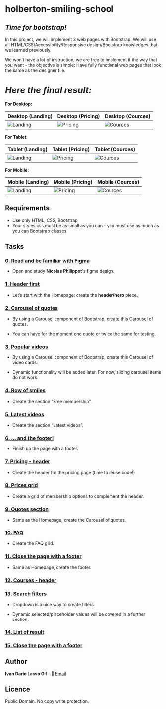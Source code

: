 # **holberton-smiling-school**
## *Time for bootstrap!*

In this project, we will implement 3 web pages with Bootstrap. We will use all HTML/CSS/Accessibility/Responsive design/Bootstrap knowledges that we learned previously.

We won’t have a lot of instruction, we are free to implement it the way that you want - the objective is simple: Have fully functional web pages that look the same as the designer file.

# *Here the final result:*

**For Desktop:**

| **Desktop (Landing)**  | **Desktop (Pricing)** | **Desktop (Cources)** |
|--|--|--|
| ![Landing](FinalScrens/Desktop/01_SMILESCHOOL_LANDING_desktop@2x.png) | ![Pricing](FinalScrens/Desktop/02_SMILESCHOOL_PRICING_desktop@2x.png) | ![Cources](FinalScrens/Desktop/03_SMILESCHOOL_COURSES_desktop@2x.png) |


**For Tablet:**

| **Tablet (Landing)**  | **Tablet (Pricing)** | **Tablet (Cources)** |
|--|--|--|
| ![Landing](FinalScrens/Tablet/01_SMILESCHOOL_LANDING_tablet@2x.png) | ![Pricing](FinalScrens/Tablet/02_SMILESCHOOL_PRICING_tablet@2x.png) | ![Cources](FinalScrens/Tablet/03_SMILESCHOOL_COURSES_tablet@2x.png) |

**For Mobile:**

| **Mobile (Landing)**  | **Mobile (Pricing)** | **Mobile (Cources)** |
|--|--|--|
| ![Landing](FinalScrens/Mobile/01_SMILESCHOOL_LANDING_mobile@2x.png) | ![Pricing](FinalScrens/Mobile/02_SMILESCHOOL_PRICING_mobile@2x.png) | ![Cources](FinalScrens/Mobile/03_SMILESCHOOL_COURSES_mobile@2x.png) |


## Requirements

- Use only HTML, CSS, Bootstrap
- Your styles.css must be as small as you can - you must use as much as you can Bootstrap classes

## Tasks

### [0. Read and be familiar with Figma](./)

- Open and study **Nicolas Philippot**'s figma design.

### [1. Header first](./0-homepage.html)

- Let’s start with the Homepage: create the **header/hero** piece.

### [2. Carousel of quotes ](./1-homepage.html)

- By using a Carousel component of Bootstrap, create this Carousel of quotes.

- You can have for the moment one quote or twice the same for testing.

### [3. Popular videos](./2-homepage.html)

- By using a Carousel component of Bootstrap, create this Carousel of video cards.

- Dynamic functionality will be added later. For now, sliding carousel items do not work.

### [4. Row of smiles](./3-homepage.html)

- Create the section “Free membership”.

### [5. Latest videos](./4-homepage.html)

- Create the section “Latest videos”.

### [6. ... and the footer!](./homepage.html)

- Finish up the page with a footer.

### [7. Pricing - header](./0-pricing.html)

- Create the header for the pricing page (time to reuse code!)

### [8. Prices grid](./1-pricing.html)

- Create a grid of membership options to complement the header.

### [9. Quotes section](./2-pricing.html)

- Same as the Homepage, create the Carousel of quotes.

### [10. FAQ](./3-pricing.html)

- Create the FAQ grid.

### [11. Close the page with a footer](./pricing.html)

- Same as Homepage, create the footer.

### [12. Courses - header](./0-courses.html)

### [13. Search filters](./1-courses.html)

- Dropdown is a nice way to create filters.

- Dynamic selected/placeholder values will be covered in a further section.

### [14. List of result](./2-courses.html)

### [15. Close the page with a footer](./courses.html)



## Author

**Ivan Dario Lasso Gil** - :email: [Email](mailto:ivan-dario.lasso-gil@holbertonschool.com)


## Licence

Public Domain. No copy write protection.
